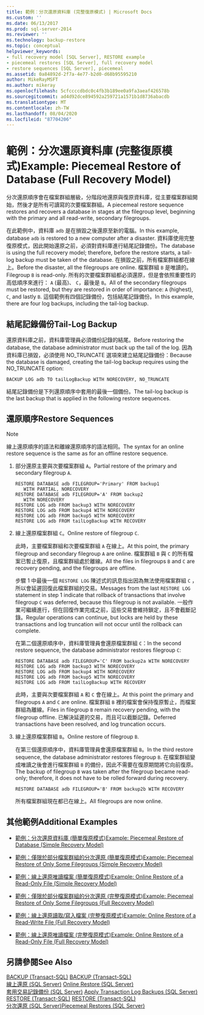 ```yaml
---
title: 範例：分次還原資料庫 (完整復原模式) | Microsoft Docs
ms.custom: ''
ms.date: 06/13/2017
ms.prod: sql-server-2014
ms.reviewer: ''
ms.technology: backup-restore
ms.topic: conceptual
helpviewer_keywords:
- full recovery model [SQL Server], RESTORE example
- piecemeal restores [SQL Server], full recovery model
- restore sequences [SQL Server], piecemeal
ms.assetid: 0a84892d-2f7a-4e77-b2d0-d68b95595210
author: MikeRayMSFT
ms.author: mikeray
ms.openlocfilehash: 5cfccccdbdc0c4fb3b189ee0a9fa3aeaf426578b
ms.sourcegitcommit: ad4d92dce894592a259721a1571b1d8736abacdb
ms.translationtype: MT
ms.contentlocale: zh-TW
ms.lasthandoff: 08/04/2020
ms.locfileid: "87704206"
---
```

# <a name="example-piecemeal-restore-of-database-full-recovery-model"></a><span data-ttu-id="c20a6-102">範例：分次還原資料庫 (完整復原模式)</span><span class="sxs-lookup"><span data-stu-id="c20a6-102">Example: Piecemeal Restore of Database (Full Recovery Model)</span></span>
  <span data-ttu-id="c20a6-103">分次還原順序會在檔案群組層級，分階段地還原與復原資料庫，從主要檔案群組開始，然後才是所有可讀寫的次要檔案群組。</span><span class="sxs-lookup"><span data-stu-id="c20a6-103">A piecemeal restore sequence restores and recovers a database in stages at the filegroup level, beginning with the primary and all read-write, secondary filegroups.</span></span>  
  
 <span data-ttu-id="c20a6-104">在此範例中，資料庫 `adb` 是在損毀之後還原至新的電腦。</span><span class="sxs-lookup"><span data-stu-id="c20a6-104">In this example, database `adb` is restored to a new computer after a disaster.</span></span> <span data-ttu-id="c20a6-105">資料庫使用完整復原模式，因此開始還原之前，必須對資料庫進行結尾記錄備份。</span><span class="sxs-lookup"><span data-stu-id="c20a6-105">The database is using the full recovery model; therefore, before the restore starts, a tail-log backup must be taken of the database.</span></span> <span data-ttu-id="c20a6-106">在損毀之前，所有檔案群組都在線上。</span><span class="sxs-lookup"><span data-stu-id="c20a6-106">Before the disaster, all the filegroups are online.</span></span> <span data-ttu-id="c20a6-107">檔案群組 `B` 是唯讀的。</span><span class="sxs-lookup"><span data-stu-id="c20a6-107">Filegroup `B` is read-only.</span></span> <span data-ttu-id="c20a6-108">所有的次要檔案群組都必須還原，但是會依照重要性的高低順序來進行： `A` (最高)、 `C`，最後是 `B`。</span><span class="sxs-lookup"><span data-stu-id="c20a6-108">All of the secondary filegroups must be restored, but they are restored in order of importance: `A` (highest), `C`, and lastly `B`.</span></span> <span data-ttu-id="c20a6-109">這個範例有四個記錄備份，包括結尾記錄備份。</span><span class="sxs-lookup"><span data-stu-id="c20a6-109">In this example, there are four log backups, including the tail-log backup.</span></span>  
  
## <a name="tail-log-backup"></a><span data-ttu-id="c20a6-110">結尾記錄備份</span><span class="sxs-lookup"><span data-stu-id="c20a6-110">Tail-Log Backup</span></span>  
 <span data-ttu-id="c20a6-111">還原資料庫之前，資料庫管理員必須備份記錄的結尾。</span><span class="sxs-lookup"><span data-stu-id="c20a6-111">Before restoring the database, the database administrator must back up the tail of the log.</span></span> <span data-ttu-id="c20a6-112">因為資料庫已損毀，必須使用 NO_TRUNCATE 選項來建立結尾記錄備份：</span><span class="sxs-lookup"><span data-stu-id="c20a6-112">Because the database is damaged, creating the tail-log backup requires using the NO_TRUNCATE option:</span></span>  
  
```  
BACKUP LOG adb TO tailLogBackup WITH NORECOVERY, NO_TRUNCATE  
```  
  
 <span data-ttu-id="c20a6-113">結尾記錄備份是下列還原順序中套用的最後一個備份。</span><span class="sxs-lookup"><span data-stu-id="c20a6-113">The tail-log backup is the last backup that is applied in the following restore sequences.</span></span>  
  
## <a name="restore-sequences"></a><span data-ttu-id="c20a6-114">還原順序</span><span class="sxs-lookup"><span data-stu-id="c20a6-114">Restore Sequences</span></span>  
  
> [!NOTE]  
>  <span data-ttu-id="c20a6-115">線上還原順序的語法和離線還原順序的語法相同。</span><span class="sxs-lookup"><span data-stu-id="c20a6-115">The syntax for an online restore sequence is the same as for an offline restore sequence.</span></span>  
  
1.  <span data-ttu-id="c20a6-116">部分還原主要與次要檔案群組 `A`。</span><span class="sxs-lookup"><span data-stu-id="c20a6-116">Partial restore of the primary and secondary filegroup `A`.</span></span>  
  
    ```  
    RESTORE DATABASE adb FILEGROUP='Primary' FROM backup1   
       WITH PARTIAL, NORECOVERY  
    RESTORE DATABASE adb FILEGROUP='A' FROM backup2   
       WITH NORECOVERY  
    RESTORE LOG adb FROM backup3 WITH NORECOVERY  
    RESTORE LOG adb FROM backup4 WITH NORECOVERY  
    RESTORE LOG adb FROM backup5 WITH NORECOVERY  
    RESTORE LOG adb FROM tailLogBackup WITH RECOVERY  
    ```  
  
2.  <span data-ttu-id="c20a6-117">線上還原檔案群組 `C`。</span><span class="sxs-lookup"><span data-stu-id="c20a6-117">Online restore of filegroup `C`.</span></span>  
  
     <span data-ttu-id="c20a6-118">此時，主要檔案群組和次要檔案群組 `A` 在線上。</span><span class="sxs-lookup"><span data-stu-id="c20a6-118">At this point, the primary filegroup and secondary filegroup `A` are online.</span></span> <span data-ttu-id="c20a6-119">檔案群組 `B` 與 `C` 的所有檔案已暫止復原，且檔案群組處於離線。</span><span class="sxs-lookup"><span data-stu-id="c20a6-119">All the files in filegroups `B` and `C` are recovery pending, and the filegroups are offline.</span></span>  
  
     <span data-ttu-id="c20a6-120">步驟 1 中最後一個 `RESTORE LOG` 陳述式的訊息指出因為無法使用檔案群組 `C` ，所以會延遲回復此檔案群組的交易。</span><span class="sxs-lookup"><span data-stu-id="c20a6-120">Messages from the last `RESTORE LOG` statement in step 1 indicate that rollback of transactions that involve filegroup `C` was deferred, because this filegroup is not available.</span></span> <span data-ttu-id="c20a6-121">一般作業可繼續進行，但在回復作業完成之前，這些交易會維持鎖定，且不會截斷記錄。</span><span class="sxs-lookup"><span data-stu-id="c20a6-121">Regular operations can continue, but locks are held by these transactions and log truncation will not occur until the rollback can complete.</span></span>  
  
     <span data-ttu-id="c20a6-122">在第二個還原順序中，資料庫管理員會還原檔案群組 `C`：</span><span class="sxs-lookup"><span data-stu-id="c20a6-122">In the second restore sequence, the database administrator restores filegroup `C`:</span></span>  
  
    ```  
    RESTORE DATABASE adb FILEGROUP='C' FROM backup2a WITH NORECOVERY  
    RESTORE LOG adb FROM backup3 WITH NORECOVERY  
    RESTORE LOG adb FROM backup4 WITH NORECOVERY  
    RESTORE LOG adb FROM backup5 WITH NORECOVERY  
    RESTORE LOG adb FROM tailLogBackup WITH RECOVERY  
    ```  
  
     <span data-ttu-id="c20a6-123">此時，主要與次要檔案群組 `A` 和 `C` 會在線上。</span><span class="sxs-lookup"><span data-stu-id="c20a6-123">At this point the primary and filegroups `A` and `C` are online.</span></span> <span data-ttu-id="c20a6-124">檔案群組 `B` 裡的檔案會保持復原暫止，而檔案群組為離線。</span><span class="sxs-lookup"><span data-stu-id="c20a6-124">Files in filegroup `B` remain recovery pending, with the filegroup offline.</span></span> <span data-ttu-id="c20a6-125">已解決延遲的交易，而且可以截斷記錄。</span><span class="sxs-lookup"><span data-stu-id="c20a6-125">Deferred transactions have been resolved, and log truncation occurs.</span></span>  
  
3.  <span data-ttu-id="c20a6-126">線上還原檔案群組 `B`。</span><span class="sxs-lookup"><span data-stu-id="c20a6-126">Online restore of filegroup `B`.</span></span>  
  
     <span data-ttu-id="c20a6-127">在第三個還原順序中，資料庫管理員會還原檔案群組 `B`。</span><span class="sxs-lookup"><span data-stu-id="c20a6-127">In the third restore sequence, the database administrator restores filegroup `B`.</span></span> <span data-ttu-id="c20a6-128">在檔案群組變成唯讀之後會進行檔案群組 `B` 的備份，因此不需要在復原期間將它向前復原。</span><span class="sxs-lookup"><span data-stu-id="c20a6-128">The backup of filegroup `B` was taken after the filegroup became read-only; therefore, it does not have to be rolled forward during recovery.</span></span>  
  
    ```  
    RESTORE DATABASE adb FILEGROUP='B' FROM backup2b WITH RECOVERY  
    ```  
  
     <span data-ttu-id="c20a6-129">所有檔案群組現在都已在線上。</span><span class="sxs-lookup"><span data-stu-id="c20a6-129">All filegroups are now online.</span></span>  
  
## <a name="additional-examples"></a><span data-ttu-id="c20a6-130">其他範例</span><span class="sxs-lookup"><span data-stu-id="c20a6-130">Additional Examples</span></span>  
  
-   [<span data-ttu-id="c20a6-131">範例：分次還原資料庫 &#40;簡單復原模式&#41;</span><span class="sxs-lookup"><span data-stu-id="c20a6-131">Example: Piecemeal Restore of Database &#40;Simple Recovery Model&#41;</span></span>](example-piecemeal-restore-of-database-simple-recovery-model.md)  
  
-   [<span data-ttu-id="c20a6-132">範例：僅限於部分檔案群組的分次還原 &#40;簡單復原模式&#41;</span><span class="sxs-lookup"><span data-stu-id="c20a6-132">Example: Piecemeal Restore of Only Some Filegroups &#40;Simple Recovery Model&#41;</span></span>](example-piecemeal-restore-of-only-some-filegroups-simple-recovery-model.md)  
  
-   [<span data-ttu-id="c20a6-133">範例：線上還原唯讀檔案 &#40;簡單復原模式&#41;</span><span class="sxs-lookup"><span data-stu-id="c20a6-133">Example: Online Restore of a Read-Only File &#40;Simple Recovery Model&#41;</span></span>](example-online-restore-of-a-read-only-file-simple-recovery-model.md)  
  
-   [<span data-ttu-id="c20a6-134">範例：僅限於部分檔案群組的分次還原 &#40;完整復原模式&#41;</span><span class="sxs-lookup"><span data-stu-id="c20a6-134">Example: Piecemeal Restore of Only Some Filegroups &#40;Full Recovery Model&#41;</span></span>](example-piecemeal-restore-of-only-some-filegroups-full-recovery-model.md)  
  
-   [<span data-ttu-id="c20a6-135">範例：線上還原讀取/寫入檔案 &#40;完整復原模式&#41;</span><span class="sxs-lookup"><span data-stu-id="c20a6-135">Example: Online Restore of a Read-Write File &#40;Full Recovery Model&#41;</span></span>](example-online-restore-of-a-read-write-file-full-recovery-model.md)  
  
-   [<span data-ttu-id="c20a6-136">範例：線上還原唯讀檔案 &#40;完整復原模式&#41;</span><span class="sxs-lookup"><span data-stu-id="c20a6-136">Example: Online Restore of a Read-Only File &#40;Full Recovery Model&#41;</span></span>](example-online-restore-of-a-read-only-file-full-recovery-model.md)  
  
## <a name="see-also"></a><span data-ttu-id="c20a6-137">另請參閱</span><span class="sxs-lookup"><span data-stu-id="c20a6-137">See Also</span></span>  
 <span data-ttu-id="c20a6-138">[BACKUP &#40;Transact-SQL&#41;](/sql/t-sql/statements/backup-transact-sql) </span><span class="sxs-lookup"><span data-stu-id="c20a6-138">[BACKUP &#40;Transact-SQL&#41;](/sql/t-sql/statements/backup-transact-sql) </span></span>  
 <span data-ttu-id="c20a6-139">[線上還原 &#40;SQL Server&#41;](online-restore-sql-server.md) </span><span class="sxs-lookup"><span data-stu-id="c20a6-139">[Online Restore &#40;SQL Server&#41;](online-restore-sql-server.md) </span></span>  
 <span data-ttu-id="c20a6-140">[套用交易記錄備份 &#40;SQL Server&#41;](transaction-log-backups-sql-server.md) </span><span class="sxs-lookup"><span data-stu-id="c20a6-140">[Apply Transaction Log Backups &#40;SQL Server&#41;](transaction-log-backups-sql-server.md) </span></span>  
 <span data-ttu-id="c20a6-141">[RESTORE &#40;Transact-SQL&#41;](/sql/t-sql/statements/restore-statements-transact-sql) </span><span class="sxs-lookup"><span data-stu-id="c20a6-141">[RESTORE &#40;Transact-SQL&#41;](/sql/t-sql/statements/restore-statements-transact-sql) </span></span>  
 [<span data-ttu-id="c20a6-142">分次還原 &#40;SQL Server&#41;</span><span class="sxs-lookup"><span data-stu-id="c20a6-142">Piecemeal Restores &#40;SQL Server&#41;</span></span>](piecemeal-restores-sql-server.md)  
  
  
